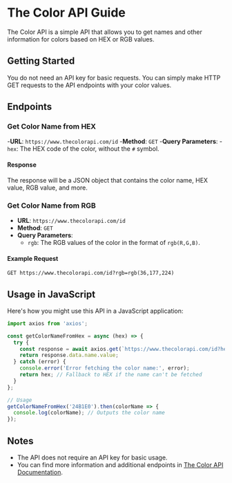 

# The Color API Guide

The Color API is a simple API that allows you to get names and other information for colors based on HEX or RGB values.

## Getting Started

You do not need an API key for basic requests. You can simply make HTTP GET requests to the API endpoints with your color values.

## Endpoints

### Get Color Name from HEX

-**URL**: `https://www.thecolorapi.com/id`
-**Method**: `GET`
-**Query Parameters**:
  -`hex`: The HEX code of the color, without the `#` symbol.

#### Response

The response will be a JSON object that contains the color name, HEX value, RGB value, and more.

### Get Color Name from RGB

- **URL**: `https://www.thecolorapi.com/id`
- **Method**: `GET`
- **Query Parameters**:
  - `rgb`: The RGB values of the color in the format of `rgb(R,G,B)`.

#### Example Request

```http
GET https://www.thecolorapi.com/id?rgb=rgb(36,177,224)
```

## Usage in JavaScript

Here's how you might use this API in a JavaScript application:

```javascript
import axios from 'axios';

const getColorNameFromHex = async (hex) => {
  try {
    const response = await axios.get(`https://www.thecolorapi.com/id?hex=${hex.replace('#', '')}`);
    return response.data.name.value;
  } catch (error) {
    console.error('Error fetching the color name:', error);
    return hex; // Fallback to HEX if the name can't be fetched
  }
};

// Usage
getColorNameFromHex('24B1E0').then(colorName => {
  console.log(colorName); // Outputs the color name
});
```

## Notes

- The API does not require an API key for basic usage.
- You can find more information and additional endpoints in [The Color API Documentation](https://www.thecolorapi.com/docs).
